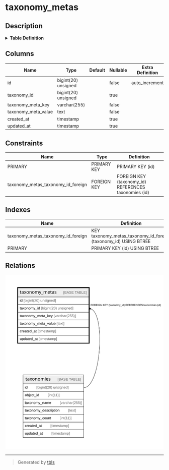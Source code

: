 # taxonomy_metas

## Description

<details>
<summary><strong>Table Definition</strong></summary>

```sql
CREATE TABLE `taxonomy_metas` (
  `id` bigint(20) unsigned NOT NULL AUTO_INCREMENT,
  `taxonomy_id` bigint(20) unsigned DEFAULT NULL,
  `taxonomy_meta_key` varchar(255) COLLATE utf8mb4_unicode_ci NOT NULL,
  `taxonomy_meta_value` text COLLATE utf8mb4_unicode_ci NOT NULL,
  `created_at` timestamp NULL DEFAULT NULL,
  `updated_at` timestamp NULL DEFAULT NULL,
  PRIMARY KEY (`id`),
  KEY `taxonomy_metas_taxonomy_id_foreign` (`taxonomy_id`),
  CONSTRAINT `taxonomy_metas_taxonomy_id_foreign` FOREIGN KEY (`taxonomy_id`) REFERENCES `taxonomies` (`id`) ON DELETE CASCADE
) ENGINE=InnoDB DEFAULT CHARSET=utf8mb4 COLLATE=utf8mb4_unicode_ci
```

</details>

## Columns

| Name | Type | Default | Nullable | Extra Definition | Children | Parents | Comment |
| ---- | ---- | ------- | -------- | ---------------- | -------- | ------- | ------- |
| id | bigint(20) unsigned |  | false | auto_increment |  |  |  |
| taxonomy_id | bigint(20) unsigned |  | true |  |  | [taxonomies](taxonomies.md) |  |
| taxonomy_meta_key | varchar(255) |  | false |  |  |  |  |
| taxonomy_meta_value | text |  | false |  |  |  |  |
| created_at | timestamp |  | true |  |  |  |  |
| updated_at | timestamp |  | true |  |  |  |  |

## Constraints

| Name | Type | Definition |
| ---- | ---- | ---------- |
| PRIMARY | PRIMARY KEY | PRIMARY KEY (id) |
| taxonomy_metas_taxonomy_id_foreign | FOREIGN KEY | FOREIGN KEY (taxonomy_id) REFERENCES taxonomies (id) |

## Indexes

| Name | Definition |
| ---- | ---------- |
| taxonomy_metas_taxonomy_id_foreign | KEY taxonomy_metas_taxonomy_id_foreign (taxonomy_id) USING BTREE |
| PRIMARY | PRIMARY KEY (id) USING BTREE |

## Relations

![er](taxonomy_metas.svg)

---

> Generated by [tbls](https://github.com/k1LoW/tbls)
